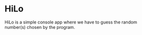 # HiLo

HiLo is a simple console app where we have to guess the random number(s) chosen by the program.